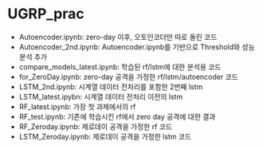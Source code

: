 # UGRP_prac

- Autoencoder.ipynb: zero-day 이후, 오토인코더만 따로 돌린 코드
- Autoencoder_2nd.ipynb: Autoencoder.ipynb를 기반으로 Threshold와 성능 분석 추가
- compare_models_latest.ipynb: 학습된 rf/lstm에 대한 분석용 코드
- for_ZeroDay.ipynb: zero-day 공격을 가정한 rf/lstm/autoencoder 코드
- LSTM_2nd.ipynb: 시계열 데이터 전처리를 포함한 2번째 lstm
- LSTM_latest.ipybn: 시계열 데이터 전처리 이전의 lstm
- RF_latest.ipynb: 가장 첫 과제에서의 rf
- RF_test.ipynb: 기존에 학습시킨 rf에서 zero day 공격에 대한 결과
- RF_Zeroday.ipynb: 제로데이 공격을 가정한 rf 코드
- LSTM_Zeroday.ipynb: 제로데이 공격을 가정한 lstm 코드
